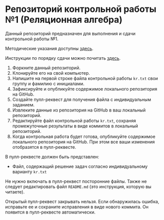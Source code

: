# Репозиторий контрольной работы №1 (Реляционная алгебра)

Данный репозиторий предназначен для выполнения и сдачи контрольной работы №1.

Методические указания доступны [здесь](https://github.com/db-course/syllabus/blob/master/tests/test1.md).

Инструкции по порядку сдачи можно почитать [здесь](https://github.com/db-course/syllabus/blob/master/git.md).

1. Форкните данный репозиторий.
1. Клонируйте его на свой компьютер.
1. Напишите на первой строке файла контрольной работы `kr.txt` свои группу и фамилию с инициалами.
1. Зафиксируйте и опубликуйте содержимое локального репозитория на GitHub.
1. Создайте пулл-реквест для получения файла с индивидуальным заданием.
1. Извлеките данные из репозитория на GitHub в ваш локальный репозиторий.
1. Редактируйте файл контрольной работы `kr.txt`, сохраняя промежуточные результаты в виде коммитов в локальный репозиторий.
1. Когда контрольная работа будет готова, опубликуйте содержимое локального репозитория на GitHub. При этом все ваши изменения отобразятся в пулл-реквесте.

В пулл-реквесте должен быть представлен:
* Файл, содержащий решение задач согласно индивидуальному варианту `kr.txt`

Не нужно включать в пулл-реквест посторонние файлы. Также не следует редактировать файл `README.md` (это инструкция, которую вы читаете).

Открытый пулл-реквест закрывать нельзя. Если обнаружилась ошибка, исправьте ее и сохраните исправления в виде нового коммита. Он появится в пулл-реквесте автоматически.